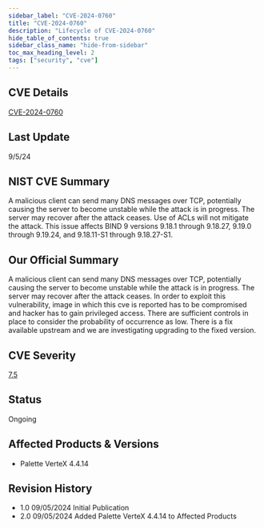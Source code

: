 ```yaml
---
sidebar_label: "CVE-2024-0760"
title: "CVE-2024-0760"
description: "Lifecycle of CVE-2024-0760"
hide_table_of_contents: true
sidebar_class_name: "hide-from-sidebar"
toc_max_heading_level: 2
tags: ["security", "cve"]
---
```


## CVE Details

[CVE-2024-0760](https://nvd.nist.gov/vuln/detail/CVE-2024-0760)

## Last Update

9/5/24

## NIST CVE Summary

A malicious client can send many DNS messages over TCP, potentially causing the server to become unstable while the
attack is in progress. The server may recover after the attack ceases. Use of ACLs will not mitigate the attack. This
issue affects BIND 9 versions 9.18.1 through 9.18.27, 9.19.0 through 9.19.24, and 9.18.11-S1 through 9.18.27-S1.

## Our Official Summary

A malicious client can send many DNS messages over TCP, potentially causing the server to become unstable while the
attack is in progress. The server may recover after the attack ceases. In order to exploit this vulnerability, image in
which this cve is reported has to be compromised and hacker has to gain privileged access. There are sufficient controls
in place to consider the probability of occurrence as low. There is a fix available upstream and we are investigating
upgrading to the fixed version.

## CVE Severity

[7.5](https://nvd.nist.gov/vuln/detail/CVE-2024-0760)

## Status

Ongoing

## Affected Products & Versions

- Palette VerteX 4.4.14

## Revision History

- 1.0 09/05/2024 Initial Publication
- 2.0 09/05/2024 Added Palette VerteX 4.4.14 to Affected Products
